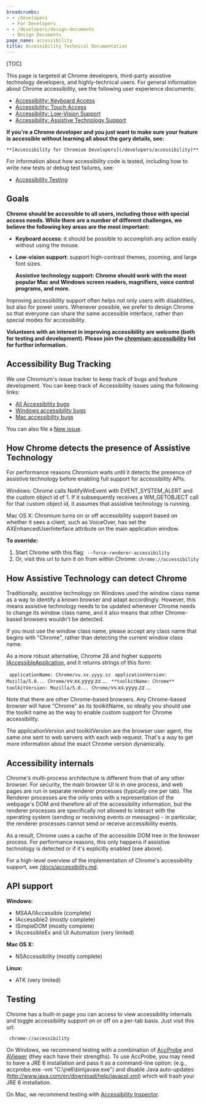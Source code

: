 ```yaml
---
breadcrumbs:
- - /developers
  - For Developers
- - /developers/design-documents
  - Design Documents
page_name: accessibility
title: Accessibility Technical Documentation
---
```


[TOC]

This page is targeted at Chrome developers, third-party assistive technology
developers, and highly-technical users. For general information about Chrome
accessibility, see the following user experience documents:

*   [Accessibility: Keyboard Access](/user-experience/keyboard-access)
*   [Accessibility: Touch Access](/user-experience/touch-access)
*   [Accessibility: Low-Vision
            Support](/user-experience/low-vision-support)
*   [Accessibility: Assistive Technology
            Support](/user-experience/assistive-technology-support)

**If you're a Chrome developer and you just want to make sure your feature is
accessible without learning all about the gory details, see:**

    **[Accessibility for Chromium Developers](/developers/accessibility)**

For information about how accessibility code is tested, including how to write
new tests or debug test failures, see:

*   [Accessibility Testing](/developers/accessibility/testing)

## Goals

**Chrome should be accessible to all users, including those with special access
needs. While there are a number of different challenges, we believe the
following key areas are the most important:**

*   **Keyboard access**: it should be possible to accomplish any action
            easily without using the mouse.
*   **Low-vision support**: support high-contrast themes, zooming, and
            large font sizes.

    ****Assistive technology support**: Chrome should work with the most popular
    Mac and Windows screen readers, magnifiers, voice control programs, and
    more.**

Improving accessibility support often helps not only users with disabilities,
but also for power users. Whenever possible, we prefer to design Chrome so that
everyone can share the same accessible interface, rather than special modes for
accessibility.

**Volunteers with an interest in improving accessibility are welcome (both for
testing and development). Please join the
[chromium-accessibility](http://groups.google.com/a/chromium.org/group/chromium-accessibility)
list for further information.**

## Accessibility Bug Tracking

We use Chromium's issue tracker to keep track of bugs and feature development.
You can keep track of Accessibility issues using the following links:

*   [All Accessibility
            bugs](https://code.google.com/p/chromium/issues/list?q=Cr%3DUI-Accessibility)
*   [Windows accessibility
            bugs](https://code.google.com/p/chromium/issues/list?q=Cr%3DUI-Accessibility+os%3Dwindows)
*   [Mac accessibility
            bugs](https://code.google.com/p/chromium/issues/list?q=Cr%3DUI-Accessibility+os%3Dmac)

You can also file a [New issue](http://code.google.com/p/chromium/issues/entry).

## How Chrome detects the presence of Assistive Technology

For performance reasons Chromium waits until it detects the presence of
assistive technology before enabling full support for accessibility APIs.

Windows: Chrome calls NotifyWinEvent with EVENT_SYSTEM_ALERT and the custom
object id of 1. If it subsequently receives a WM_GETOBJECT call for that custom
object id, it assumes that assistive technology is running.

Mac OS X: Chromium turns on or off accessibility support based on whether it
sees a client, such as VoiceOver, has set the AXEnhancedUserInterface attribute
on the main application window.

**To override:**

1.  Start Chrome with this flag:` --force-renderer-accessibility`
2.  Or, visit this url to turn it on from within Chrome:
            `chrome://accessibility`

## How Assistive Technology can detect Chrome

Traditionally, assistive technology on Windows used the window class name as a
way to identify a known browser and adapt accordingly. However, this means
assistive technology needs to be updated whenever Chrome needs to change its
window class name, and it also means that other Chrome-based browsers wouldn't
be detected.

If you must use the window class name, please accept any class name that begins
with "Chrome", rather than detecting the current window class name.

As a more robust alternative, Chrome 28 and higher supports
[IAccessibleApplication](http://accessibility.linuxfoundation.org/a11yspecs/ia2/docs/html/interface_i_accessible_application.html),
and it returns strings of this form:

` applicationName: Chrome/vv.xx.yyyy.zz`
` applicationVersion: Mozilla/5.0... Chrome/`vv.xx.yyyy.zz ...
` **toolkitName: Chrome**`
` toolkitVersion: Mozilla/5.0... Chrome/`vv.xx.yyyy.zz ...

Note that there are other Chrome-based browsers. Any Chrome-based browser will
have "Chrome" as its toolkitName, so ideally you should use the toolkit name as
the way to enable custom support for Chrome accessibility.

The applicationVersion and toolkitVersion are the browser user agent, the same
one sent to web servers with each web request. That's a way to get more
information about the exact Chrome version dynamically.

## Accessibility internals

Chrome's multi-process architecture is different from that of any other browser.
For security, the main browser UI is in one process, and web pages are run in
separate renderer processes (typically one per tab). The Renderer processes are
the only ones with a representation of the webpage's DOM and therefore all of
the accessibility information, but the renderer processes are specifically not
allowed to interact with the operating system (sending or receiving events or
messages) - in particular, the renderer processes cannot send or receive
accessibility events.

As a result, Chrome uses a cache of the accessible DOM tree in the browser
process. For performance reasons, this only happens if assistive technology is
detected or if it's explicitly enabled (see above).

For a high-level overview of the implementation of Chrome's accessibility
support, see
[/docs/accessibility.md](https://chromium.googlesource.com/chromium/src/+/HEAD/docs/accessibility.md).

## API support

**Windows:**

*   MSAA/IAccessible (complete)
*   IAccessible2 (mostly complete)
*   ISimpleDOM (mostly complete)
*   IAccessibleEx and UI Automation (very limited)

**Mac OS X:**

*   NSAccessibility (mostly complete)

**Linux:**

*   ATK (very limited)

## Testing

Chrome has a built-in page you can access to view accessibility internals and
toggle accessibility support on or off on a per-tab basis. Just visit this url:

` chrome://accessibility`

On Windows, we recommend testing with a combination of
[AccProbe](http://accessibility.linuxfoundation.org/a11yweb/util/accprobe/) and
[AViewer](http://blog.paciellogroup.com/2013/03/aviewer-2013/) (they each have
their strengths). To use AccProbe, you may need to have a JRE 6 installation and
pass it as a command-line option: (e.g., accprobe.exe -vm
"C:\\jre6\\bin\\javaw.exe") and disable Java auto-updates
(http://www.java.com/en/download/help/javacpl.xml) which will trash your JRE 6
installation.

On Mac, we recommend testing with [Accessibility
Inspector](http://developer.apple.com/library/mac/#documentation/Accessibility/Conceptual/AccessibilityMacOSX/OSXAXTesting/OSXAXTestingApps.html).